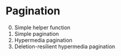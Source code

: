 # Pagination

0. Simple helper function
1. Simple pagination
2. Hypermedia pagination
3. Deletion-resilient hypermedia pagination